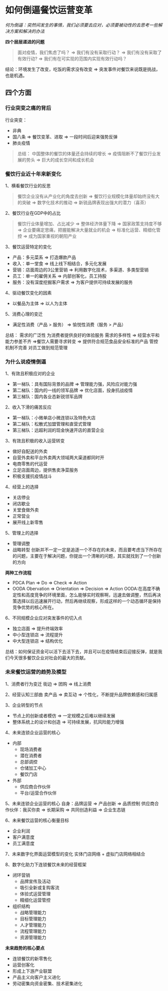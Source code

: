 # 如何倒逼餐饮运营变革

*何为倒逼：突然间发生的事情，我们必须要去应对，必须要被动性的去思考一些解决方案和解决的办法*

**四个层层递进的问题**
>面对疫情，我们焦虑了吗？ => 我们有没有采取行动？ => 我们有没有采取了有效行动? => 我们有在可实现的范围内实现有效行动吗？

结论：环境发生了改变，吃饭的需求没有改变 => 突发事件对餐饮来说既是挑战，也是机遇。

## 四个方面

### 行业突变之痛的背后

行业突变：
* 非典
* 国八条     => 餐饮变革、进取 => 一段时间后迎来强势反弹
* 肺炎疫情

>总结：
中国整体的餐饮的体量还会持续的增长 => 疫情阻断不了餐饮行业发展的势头 => 巨大的成长空间和成长机会

### 餐饮行业近十年来新变化
1、横看餐饮行业的反思
>餐饮企业没有从产业化的角度去创新 => 餐饮行业规模化体量却始终没有大的突破 => 数字化技术的推动
=> 新锐品牌表现出强大的潜力（喜茶）

2、餐饮行业在GDP中的占比
>餐饮行业体量增加、占比减少 => 整体经济体量下降 => 国家政策支持度不够 => 企业要痛定思痛，把握能解决大量就业的机会 => 标准化运营、精细化管控 => 成为国家重视的朝阳产业

3、餐饮运营特定的变化
* 产品：多元菜系 => 打造爆款产品
* 收入：单一堂食 => 线上线下相结合，多元化发展
* 营销：店面周边的3公里营销 => 利用数字化技术，多渠道、多类型营销
* 员工：单一的雇佣关系 => 内部创客化，员工持股
* 服务：没有深度挖掘客户需求 => 为客户提供可持续发展的服务

4、驱动餐饮变化的因素
* 以餐品为主体 => 以人为主体

5、消费心理的变迁
* 满足性消费（产品 > 服务） => 愉悦性消费（服务 > 产品）

总结：
需求的广泛性                                               为消费者提供良好的体验服务
需求的多样性 => 经营水平和能力参差不齐 =>餐饮人需要寻求转变 => 提供符合规范食品安全标准的产品
管控机制不完善                                             对员工做到规范管理

### 为什么说疫情倒逼

1、有效且积极应对的企业
* 第一梯队：具有国际背景的品牌 => 管理能力强，风险应对能力强
* 第二梯队：国内的一线的领军品牌 => 优化店面，投身抗战疫情
* 第三梯队：国内各业态新锐领军品牌

2、收入下滑的痛苦反应
* 第一梯队：小微单店小微连锁以及特色大店
* 第二梯队：松散式加盟管理和直营式管理
* 第三梯队：远超利润的现金快速开店的直营企业

3、有效且积极的收入运营转变
* 做好自配送的外卖
* 自营外卖和平台外卖两大领域两大渠道都同时开
* 电商零售的代运营
* 立足店面周边，提供售卖净菜服务
* 积极支援抗疫情战斗

4、经营上的选择
* 关店停业
* 闭店歇业
* 关堂食做外卖
* 正常营业
* 展开线上新零售

5、管理上的选择
* 管理调整
* 战略转型
创新并不一定一定是追逐一个不存在的未来，而且要考虑当下所存在的问题，主要在于解决问题，你提出一个清晰的问题，其实就找到了一个创新的方向

**两种工作流程**
* PDCA Plan => Do => Check => Action
* OODA Obervation => Orientation => Decision => Action
OODA:在高度不确定性和高度竞争的环境里面，怎么能够实时观察啊，迅速去做调整，然后再决策选择以后迅速展开行动，然后再继续观察，形成这样的一个动态循环是保持竞争优势的核心所在。

6、不同规模企业应对突发事件的切入点
* 独立店面 => 提升终端效率
* 中小型连锁店 => 流程提升
* 中大型连锁店 => 结构优化

总结：如何保证资金可以活下去活下去，并且可以在疫情结束后迎接反弹，就是我们今天很多餐饮企业对社会的最大的贡献。

### 未来餐饮运营的趋势及模型
1、消费者行为变迁
街边 => 团购 => 线上消费

2、经营认知三部曲
卖产品 => 卖互动 => 个性化，不断提升品牌依赖感和归属感

3、企业转型的节点
* 节点上的创新或者模仿 => 一定规模之后难以继续发展
* 整体系统上的设计和创造 => 可持续发展，抗风险能力增强

4、未来连锁企业运营的核心
+ 内部
  - 现场消费者
  - 潜在消费者
  - 总部调控
  - 仓储加工中心
  - 餐饮门店
+ 外部
  - 供应商合作伙伴
  - 平台/运营合作伙伴

5、未来连锁企业运营的核心
自身：品牌运营 => 产品创新 => 品质控制
供应商合作伙伴：我买你卖 => 长期采购 => 共同创造利益 => 企业生态链

6、未来餐饮运营的核心衡量目标
* 企业利润
* 客户满意度
* 员工满意度

7、未来数字化界面运营模型的变化
实体门店网络 + 虚拟门店网络相结合

8、数字化助力下连锁餐饮未来的经营框架
+ 闭环营销
  - 品牌宣传及活动
  - 吸引全新或复购客流
  - 体验式运营管理
  - 精细化运营管控
+ 组织结构
  - 战略管理能力
  - 目标管理能力
  - 人才管理能力
  - 流程管理能力
  - 资源管理能力

**未来趋势的核心要点**
* 连锁餐饮的新零售化
* 运营创客化
* 形成上下游产业联盟
* 产品主义向客户主义进化
* 劳动密集向资金密集、技术密集进化

